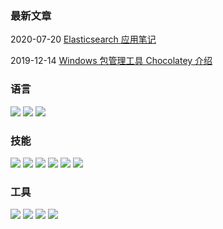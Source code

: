 ### 最新文章

2020-07-20 [Elasticsearch 应用笔记](https://github.com/dolphin836/Blog/issues/21)

2019-12-14 [Windows 包管理工具 Chocolatey 介绍](https://github.com/dolphin836/Blog/issues/19)

### 语言
![](https://img.shields.io/badge/PHP-60%20month-orange?style=flat-square&logo=mysql&logoColor=white) ![](https://img.shields.io/badge/Java-24%20month-orange?style=flat-square&logo=Java&logoColor=white) ![](https://img.shields.io/badge/JavaScript-36%20month-orange?style=flat-square&logo=JavaScript&logoColor=white)

### 技能
![](https://img.shields.io/badge/MySQL-60%20month-brightgreen?style=flat-square&logo=mysql&logoColor=white) ![](https://img.shields.io/badge/Redis-60%20month-brightgreen?style=flat-square&logo=redis&logoColor=white) ![](https://img.shields.io/badge/RabbitMQ-36%20month-brightgreen?style=flat-square&logo=RabbitMQ&logoColor=white) ![](https://img.shields.io/badge/Elasticsearch-24%20month-brightgreen?style=flat-square&logo=Elasticsearch&logoColor=white) ![](https://img.shields.io/badge/MongoDB-24%20month-brightgreen?style=flat-square&logo=MongoDB&logoColor=white) ![](https://img.shields.io/badge/Spring-24%20month-brightgreen?style=flat-square&logo=Spring&logoColor=white)

### 工具
![](https://img.shields.io/badge/Linux-60%20month-blue?style=flat-square&logo=linux&logoColor=white) ![](https://img.shields.io/badge/Nginx-36%20month-blue?style=flat-square&logo=nginx&logoColor=white) ![](https://img.shields.io/badge/Git-60%20month-blue?style=flat-square&logo=git&logoColor=white) ![](https://img.shields.io/badge/GitLab-60%20month-blue?style=flat-square&logo=gitlab&logoColor=white)
